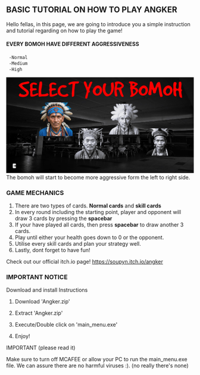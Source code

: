 ## BASIC TUTORIAL ON HOW TO PLAY ANGKER ##

Hello fellas, in this page, we are going to introduce you a simple instruction and tutorial regarding on how to play the game!

#### EVERY BOMOH HAVE DIFFERENT AGGRESSIVENESS ####
     -Normal 
     -Medium
     -High

![Reference](/assets/Screenshot_1.png)
The bomoh will start to become more aggressive form the left to right side.

### GAME MECHANICS ###
1. There are two types of cards. **Normal cards** and **skill cards**
2. In every round including the starting point, player and opponent will draw 3 cards by pressing the **spacebar**
3. If your have played all cards, then press **spacebar** to draw another 3 cards.
4. Play until either your health goes down to 0 or the opponent.
5. Utilise every skill cards and plan your strategy well.
6. Lastly, dont forget to have fun!


Check out our official itch.io page!
https://soupyn.itch.io/angker


### IMPORTANT NOTICE ##
Download and install Instructions

1. Download 'Angker.zip'

2. Extract 'Angker.zip'

3. Execute/Double click on 'main_menu.exe'

4. Enjoy!

IMPORTANT (please read it)

Make sure to turn off MCAFEE or allow your PC to run the main_menu.exe file.  We can assure there are no harmful viruses :). (no really there's none)
